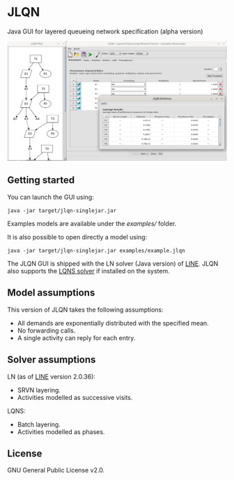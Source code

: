 # JLQN
Java GUI for layered queueing network specification (alpha version)

![alt text](preview.png)

## Getting started
You can launch the GUI using:
```
java -jar target/jlqn-singlejar.jar
``` 
Examples models are available under the *examples/* folder.

It is also possible to open directly a model using:
```
java -jar target/jlqn-singlejar.jar examples/example.jlqn
``` 
The JLQN GUI is shipped with the LN solver (Java version) of [LINE](https://line-solver.sourceforge.net/). JLQN also supports the [LQNS solver](https://www.sce.carleton.ca/rads/lqns/) if installed on the system. 

## Model assumptions
This version of JLQN takes the following assumptions: 
* All demands are exponentially distributed with the specified mean.
* No forwarding calls.
* A single activity can reply for each entry.

## Solver assumptions
LN (as of [LINE](https://line-solver.sf.net/) version 2.0.36):
* SRVN layering.
* Activities modelled as successive visits.
  
LQNS:
* Batch layering.
* Activities modelled as phases.

## License
GNU General Public License v2.0. 
